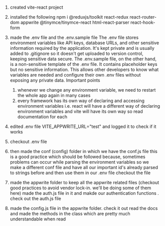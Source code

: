 1. created vite-react project


2. installed the following
    npm i @reduxjs/toolkit react-redux react-router-dom appwrite @tinymce/tinymce-react html-react-parser react-hook-form


3. made the .env file and the .env.sample file
The .env file stores environment variables like API keys, database URLs, and other sensitive information required by the application. It's kept private and is usually added to .gitignore so it doesn't get uploaded to version control, keeping sensitive data secure.
The .env.sample file, on the other hand, is a non-sensitive template of the .env file. It contains placeholder keys but no sensitive information. This allows other developers to know what variables are needed and configure their own .env files without exposing any private data.
Important points
    1. whenever we change any environment variable, we need to restart the whole app again in many cases
    2. every framework has its own way of declaring and accessing environment variables i.e. react will have a different way of declaring environment variables and vite will have its own way so read documentation for each


4. edited .env file
    VITE_APPWRITE_URL="test" and logged it to check if it works

5. checkout .env file

6. then made the conf (config) folder in which we have the conf.js file
    this is a good practice which should be followed because, sometimes problems can occur while parsing the environment variables so we make a different conf file and have all our important id's already parsed to strings before and then use them in our .env file
    checkout the file

7. made the appwrite folder to keep all the appwrite related files
(checkout good practices to avoid vendor lock-in. we'll be doing some of them here)
    made the auth.js file in it and makde our authentication functions . check out the auth.js file

8. made the config.js file in the appwrite folder. check it out
read the docs and made the methods in the class which are pretty much understandable when read 